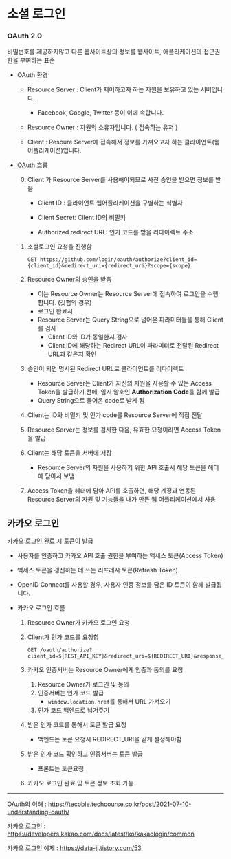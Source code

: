 # 소셜 로그인

###  OAuth 2.0

비밀번호를 제공하지않고 다른 웹사이트상의 정보를 웹사이트, 애플리케이션의 접근권한을 부여하는 표준

- OAuth 환경

  - Resource Server : Client가 제어하고자 하는 자원을 보유하고 있는 서버입니다.
    - Facebook, Google, Twitter 등이 이에 속합니다.

  - Resource Owner : 자원의 소유자입니다. ( 접속하는 유저 )

  - Client : Resoure Server에 접속해서 정보를 가져오고자 하는 클라이언트(웹 어플리케이션)입니다.

- OAuth 흐름

  0. Client 가 Resource Server를 사용해야되므로 사전 승인을 받으면 정보를 받음

     - Client ID : 클라이언트 웹어플리케이션을 구별하는 식별자

     - Client Secret: Cilent ID의 비밀키

     - Authorized redirect URL: 인가 코드를 받을 리다이렉트 주소

  1. 소셜로그인 요청을 진행함
  
     ```
     GET https://github.com/login/oauth/authorize?client_id={client_id}&redirect_uri={redirect_uri}?scope={scope}
     ```
  
  2. Resource Owner의 승인을 받음
     - 이는 Resource Owner는 Resource Server에 접속하여 로그인을 수행합니다. (깃헙의 경우)
     - 로그인 완료시
     - Resource Server는 Query String으로 넘어온 파라미터들을 통해 Client를 검사
       - Client ID와 ID가 동일한지 검사
       -  Client ID에 해당하는 Redirect URL이 파라미터로 전달된 Redirect URL과 같은지 확인
  
  3. 승인이 되면 명시된 Redirect URL로 클라이언트를 리다이렉트
     -  Resource Server는 Client가 자신의 자원을 사용할 수 있는 Access Token을 발급하기 전에, 임시 암호인 **Authorization Code**를 함께 발급
     -  Query String으로 들어온 code로 받게 됨
  
  4. Client는 ID와 비밀키 및 인가 code를 Resource Server에 직접 전달
  
  5. Resource Server는 정보를 검사한 다음, 유효한 요청이라면 Access Token을 발급
  
  6. Client는 해당 토큰을 서버에 저장
     - Resource Server의 자원을 사용하기 위한 API 호출시 해당 토큰을 헤더에 담아서 보냄
  
  7. Access Token을 헤더에 담아 API를 호출하면, 해당 계정과 연동된 Resource Server의 자원 및 기능들을 내가 만든 웹 어플리케이션에서 사용





## 카카오 로그인

카카오 로그인 완료 시 토큰이 발급

- 사용자를 인증하고 카카오 API 호출 권한을 부여하는 액세스 토큰(Access Token)
- 액세스 토큰을 갱신하는 데 쓰는 리프레시 토큰(Refresh Token)

- OpenID Connect를 사용할 경우, 사용자 인증 정보를 담은 ID 토큰이 함께 발급됩니다.



- 카카오 로그인 흐름

  1. Resource Owner가 카카오 로그인 요청

  2. Client가 인가 코드를 요청함

     ```
     GET /oauth/authorize?client_id=${REST_API_KEY}&redirect_uri=${REDIRECT_URI}&response_type=code 
     ```

  3. 카카오 인증서버는 Resource Owner에게 인증과 동의를 요청 

     1. Resource Owner가 로그인 및 동의
     2. 인증서버는 인가 코드 발급
        - `window.location.href`를 통해서 URL 가져오기
     3. 인가 코드 백엔드로 넘겨주기

  4. 받은 인가 코드를 통해서 토큰 발급 요청

     - 백엔드는 토큰 요청시 REDIRECT_URI을 같게 설정해야함

  5. 받은 인가 코드 확인하고 인증서버는 토큰 발급

     - 프론트는 토큰요청

  6. 카카오 로그인 완료 및 토큰 정보 조회 가능



----

OAuth의 이해 : https://tecoble.techcourse.co.kr/post/2021-07-10-understanding-oauth/

카카오 로그인 : https://developers.kakao.com/docs/latest/ko/kakaologin/common

카카오 로그인 예제 : https://data-jj.tistory.com/53